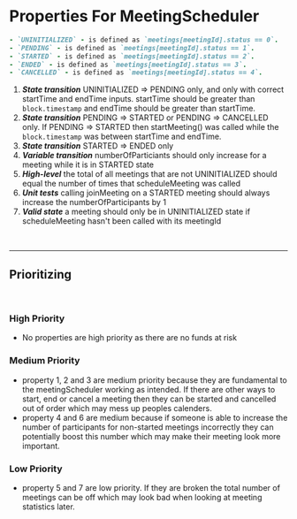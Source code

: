 # Properties For MeetingScheduler

```ruby
- `UNINITIALIZED` - is defined as `meetings[meetingId].status == 0`.
- `PENDING` - is defined as `meetings[meetingId].status == 1`.
- `STARTED` - is defined as `meetings[meetingId].status == 2`.
- `ENDED` - is defined as `meetings[meetingId].status == 3`.
- `CANCELLED` - is defined as `meetings[meetingId].status == 4`.
```

1. ***State transition*** UNINITIALIZED => PENDING only, and only with correct startTime and endTime inputs. startTime should be greater than `block.timestamp` and endTime should be greater than startTime.
2. ***State transition*** PENDING => STARTED or PENDING => CANCELLED only. If PENDING => STARTED then startMeeting() was called while the `block.timestamp` was between startTime and endTime.
3. ***State transition*** STARTED => ENDED only
4. ***Variable transition*** numberOfParticiants should only increase for a meeting while it is in STARTED state
5. ***High-level*** the total of all meetings that are not UNINITIALIZED should equal the number of times that scheduleMeeting was called
6. ***Unit tests*** calling joinMeeting on a STARTED meeting should always increase the numberOfParticipants by 1
7. ***Valid state*** a meeting should only be in UNINITIALIZED state if scheduleMeeting hasn't been called with its meetingId

</br>

---

## Prioritizing

</br>

### High Priority

- No properties are high priority as there are no funds at risk

### Medium Priority

- property 1, 2 and 3 are medium priority because they are fundamental to the meetingScheduler working as intended. If there are other ways to start, end or cancel a meeting then they can be started and cancelled out of order which may mess up peoples calenders.
- property 4 and 6 are medium because if someone is able to increase the number of participants for non-started meetings incorrectly they can potentially boost this number which may make their meeting look more important.

### Low Priority

- property 5 and 7 are low priority. If they are broken the total number of meetings can be off which may look bad when looking at meeting statistics later.
